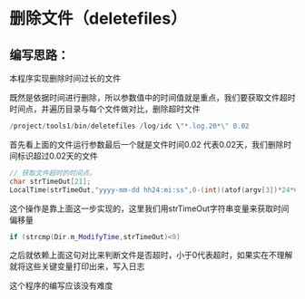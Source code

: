 # 删除文件（deletefiles）

## 编写思路：

本程序实现删除时间过长的文件

既然是依据时间进行删除，所以参数值中的时间值就是重点，我们要获取文件超时时间点，并遍历目录与每个文件做对比，删除超时文件

```c++
/project/tools1/bin/deletefiles /log/idc \"*.log.20*\" 0.02
```

首先看上面的文件运行参数最后一个就是文件时间0.02 代表0.02天，我们删除时间标识超过0.02天的文件

```c++
// 获取文件超时的时间点。
char strTimeOut[21];
LocalTime(strTimeOut,"yyyy-mm-dd hh24:mi:ss",0-(int)(atof(argv[3])*24*60*60));
```

这个操作是靠上面这一步实现的，这里我们用strTimeOut字符串变量来获取时间偏移量

```c++
if (strcmp(Dir.m_ModifyTime,strTimeOut)<0) 
```

之后就依赖上面这句对比来判断文件是否超时，小于0代表超时，如果实在不理解就将这些关键变量打印出来，写入日志

这个程序的编写应该没有难度